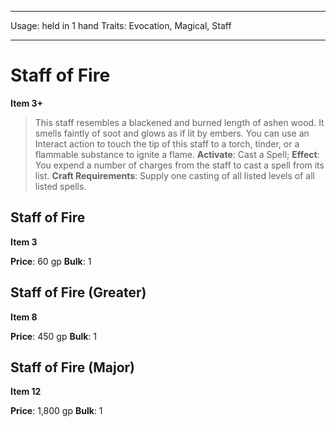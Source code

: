 
---
Usage: held in 1 hand
Traits: Evocation, Magical, Staff

---

# Staff of Fire

**Item 3+**

> This staff resembles a blackened and burned length of ashen wood. It smells faintly of soot and glows as if lit by embers. You can use an Interact action to touch the tip of this staff to a torch, tinder, or a flammable substance to ignite a flame.
**Activate**: Cast a Spell;
**Effect**: You expend a number of charges from the staff to cast a spell from its list.
**Craft Requirements**: Supply one casting of all listed levels of all listed spells.

## Staff of Fire

**Item 3**

**Price**: 60 gp
**Bulk**: 1

## Staff of Fire (Greater)

**Item 8**

**Price**: 450 gp
**Bulk**: 1

## Staff of Fire (Major)

**Item 12**

**Price**: 1,800 gp
**Bulk**: 1
